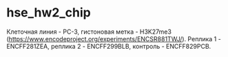 # hse_hw2_chip

Клеточная линия - PC-3, гистоновая метка - H3K27me3 (https://www.encodeproject.org/experiments/ENCSR881TWJ/). Реплика 1 - ENCFF281ZEA, реплика 2 - ENCFF299BLB, контроль - ENCFF829PCB.
